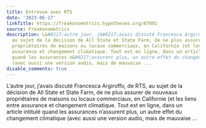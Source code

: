 ```yaml
---
title: Entrevue avec RTS
date: '2023-06-17'
linkTitle: https://freakonometrics.hypotheses.org/67091
source: Freakonometrics
description: L&#8217;autre jour, j&#8217;avais discuté Francesca Argiroffo, de RTS,
  au sujet de la décision de All State et State Farm, de ne plus assurer de nouveaux
  propriétaires de maisons ou locaux commerciaux, en Californie (et les liens entre
  assurance et changement climatique. Tout est en ligne, dans un article intitulé
  quand les assurances n&#8217;assurent plus, un autre effet du changement climatique
  (avec aussi une version audio, mais de mauvaise ...
disable_comments: true
---
```

L&#8217;autre jour, j&#8217;avais discuté Francesca Argiroffo, de RTS, au sujet de la décision de All State et State Farm, de ne plus assurer de nouveaux propriétaires de maisons ou locaux commerciaux, en Californie (et les liens entre assurance et changement climatique. Tout est en ligne, dans un article intitulé quand les assurances n&#8217;assurent plus, un autre effet du changement climatique (avec aussi une version audio, mais de mauvaise ...